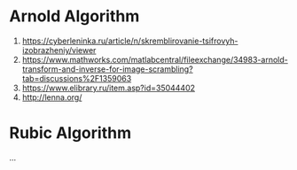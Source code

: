 # Arnold Algorithm  
1. https://cyberleninka.ru/article/n/skremblirovanie-tsifrovyh-izobrazheniy/viewer  
1. https://www.mathworks.com/matlabcentral/fileexchange/34983-arnold-transform-and-inverse-for-image-scrambling?tab=discussions%2F1359063  
1. https://www.elibrary.ru/item.asp?id=35044402  
1. http://lenna.org/  

# Rubic Algorithm  
...